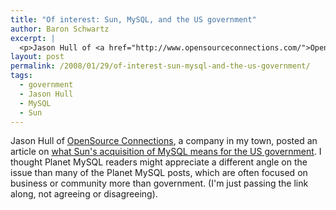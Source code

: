 ```yaml
---
title: "Of interest: Sun, MySQL, and the US government"
author: Baron Schwartz
excerpt: |
  <p>Jason Hull of <a href="http://www.opensourceconnections.com/">OpenSource Connections</a>, a company in my town, posted an article on <a href="http://www.opensourceconnections.com/2008/01/29/what-does-suns-mysql-acquisition-mean-for-government-it-usage/">what Sun's acquisition of MySQL means for the US government</a>.  I thought Planet MySQL readers might appreciate a different angle on the issue than many of the Planet MySQL posts, which are often focused on business or community more than government.  (I'm just passing the link along, not agreeing or disagreeing).</p>
layout: post
permalink: /2008/01/29/of-interest-sun-mysql-and-the-us-government/
tags:
  - government
  - Jason Hull
  - MySQL
  - Sun
---
```

Jason Hull of [OpenSource Connections][1], a company in my town, posted an article on [what Sun's acquisition of MySQL means for the US government][2]. I thought Planet MySQL readers might appreciate a different angle on the issue than many of the Planet MySQL posts, which are often focused on business or community more than government. (I'm just passing the link along, not agreeing or disagreeing).

 [1]: http://www.opensourceconnections.com/
 [2]: http://www.opensourceconnections.com/2008/01/29/what-does-suns-mysql-acquisition-mean-for-government-it-usage/
